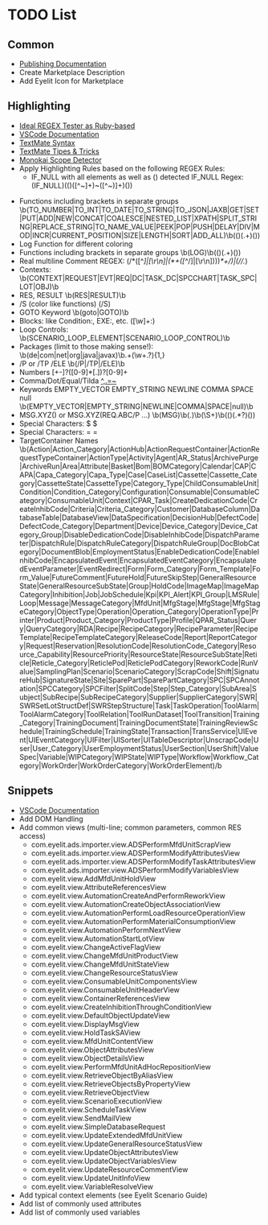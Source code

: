 # TODO List

## Common
* [Publishing Documentation](https://code.visualstudio.com/docs/extensions/publish-extension#_publishing-extensions)
* Create Marketplace Description
* Add Eyelit Icon for Marketplace

## Highlighting
* [Ideal REGEX Tester as Ruby-based](http://www.rubular.com/)
* [VSCode Documentation](https://code.visualstudio.com/docs/extensionAPI/language-support)
* [TextMate Syntax](https://macromates.com/manual/en/language_grammars)
* [TextMate Tipes & Tricks](https://www.apeth.com/nonblog/stories/textmatebundle.html)
* [Monokai Scope Detector](https://tmtheme-editor.herokuapp.com/#!/editor/local/Monokai)
* Apply Highlighting Rules based on the following REGEX Rules:
  - IF_NULL with all elements as well as () detected IF_NULL Regex:
  (IF_NULL)(\()([^\~]+)\~([^\~\)]+)(\))
- Functions including brackets in separate groups
  \b(TO_NUMBER|TO_INT|TO_DATE|TO_STRING|TO_JSON|JAXB|GET|SET|PUT|ADD|NEW|CONCAT|COALESCE|NESTED_LIST|XPATH|SPLIT_STRING|REPLACE_STRING|TO_NAME_VALUE|PEEK|POP|PUSH|DELAY|DIV|MOD|INCR|CURRENT_POSITION|SIZE|LENGTH|SORT|ADD_ALL)\b(\()(.+)(\))
- Log Function for different coloring
- Functions including brackets in separate groups
  \b(LOG)\b(\()(.+)(\))
- Real multiline Comment REGEX:
  (\/\*([^*]|[\r\n]|(\*+([^*\/]|[\r\n])))*\*+\/)|(\/\/.*)
- Contexts:
  \b(CONTEXT|REQUEST|EVT|REQ|DC|TASK_DC|SPCCHART|TASK_SPC|LOT|OBJ)\b
- RES, RESULT
  \b(RES|RESULT)\b
- /S (color like functions)
  (\/S)
- GOTO Keyword
  \b(goto|GOTO)\b
- Blocks: like Condition:, EXE:, etc.
  ([\w]+\:)
- Loop Controls:
  \b(SCENARIO_LOOP_ELEMENT|SCENARIO_LOOP_CONTROL)\b
- Packages (limit to those making sense!):
  \b(de|com|net|org|java|javax)\b\.+(\w+\.?){1,}
- /P or /TP /ELE
  \b(\/P|\/TP|\/ELE)\b
- Numbers
  [+-]?([0-9]*[.])?[0-9]+
- Comma/Dot/Equal/Tilda
  [\^,.=~]()
- Keywords EMPTY_VECTOR EMPTY_STRING NEWLINE COMMA SPACE null
  \b(EMPTY_VECTOR|EMPTY_STRING|NEWLINE|COMMA|SPACE|null)\b
- MSG.XYZ() or MSG.XYZ(REQ.ABC/P ...)
  \b(MSG)\b(\.)\b(\S+)\b(\()(.*?)(\))
- Special Characters: $
  \$
- Special Characters: =
  \=
- TargetContainer Names
  \b(Action|Action_Category|ActionHub|ActionRequestContainer|ActionRequestTypeContainer|ActionType|Activity|Agent|AR_Status|ArchivePurge|ArchiveRun|Area|Attribute|Basket|Bom|BOMCategory|Calendar|CAP|CAPA|Capa_Category|Capa_Type|Case|CaseList|Cassette|Cassette_Category|CassetteState|CassetteType|Category_Type|ChildConsumableUnit|Condition|Condition_Category|Configuration|Consumable|ConsumableCategory|ConsumableUnit|Context|CPAR_Task|CreateDedicationCode|CreateInhibCode|Criteria|Criteria_Category|Customer|DatabaseColumn|DatabaseTable|DatabaseView|DataSpecification|DecisionHub|DefectCode|DefectCode_Category|Department|Device|Device_Category|Device_Category_Group|DisableDedicationCode|DisableInhibCode|DispatchParameter|DispatchRule|DispatchRuleCategory|DispatchRuleGroup|DocBlobCategory|DocumentBlob|EmploymentStatus|EnableDedicationCode|EnableInhibCode|EncapsulatedEvent|EncapsulatedEventCategory|EncapsulatedEventParameter|EventRedirect|Form|Form_Category|Form_Template|Form_Value|FutureComment|FutureHold|FutureSkipStep|GeneralResourceState|GeneralResourceSubState|Group|HoldCode|ImageMap|ImageMapCategory|Inhibition|Job|JobSchedule|Kpi|KPI_Alert|KPI_Group|LMSRule|Loop|Message|MessageCategory|MfdUnit|MfgStage|MfgStage|MfgStageCategory|ObjectType|Operation|Operation_Category|OperationType|Printer|Product|Product_Category|ProductType|Profile|QPAR_Status|Query|QueryCategory|RDA|Recipe|RecipeCategory|RecipeParameter|RecipeTemplate|RecipeTemplateCategory|ReleaseCode|Report|ReportCategory|Request|Reservation|ResolutionCode|ResolutionCode_Category|Resource_Capability|ResourcePriority|ResourceState|ResourceSubState|Reticle|Reticle_Category|ReticlePod|ReticlePodCategory|ReworkCode|RunValue|SamplingPlan|Scenario|ScenarioCategory|ScrapCode|Shift|SignatureHub|SignatureState|Site|SparePart|SparePartCategory|SPC|SPCAnnotation|SPCCategory|SPCFilter|SplitCode|Step|Step_Category|SubArea|Subject|SubRecipe|SubRecipeCategory|Supplier|SupplierCategory|SWR|SWRSetLotStructDef|SWRStepStructure|Task|TaskOperation|ToolAlarm|ToolAlarmCategory|ToolRelation|ToolRunDataset|ToolTransition|Training_Category|TrainingDocument|TrainingDocumentState|TrainingReviewSchedule|TrainingSchedule|TrainingState|Transaction|TransService|UIEvent|UIEventCategory|UIFilter|UISorter|UITableDescriptor|UnscrapCode|User|User_Category|UserEmploymentStatus|UserSection|UserShift|ValueSpec|Variable|WIPCategory|WIPState|WIPType|Workflow|Workflow_Category|WorkOrder|WorkOrderCategory|WorkOrderElement)/b

## Snippets
* [VSCode Documentation](https://code.visualstudio.com/docs/editor/userdefinedsnippets)
* Add DOM Handling
* Add common views (multi-line; common parameters, common RES access)
  * com.eyelit.ads.importer.view.ADSPerformMfdUnitScrapView
  * com.eyelit.ads.importer.view.ADSPerformModifyAttributesView
  * com.eyelit.ads.importer.view.ADSPerformModifyTaskAttributesView
  * com.eyelit.ads.importer.view.ADSPerformModifyVariablesView
  * com.eyelit.view.AddMfdUnitHoldView
  * com.eyelit.view.AttributeReferencesView
  * com.eyelit.view.AutomationCreateAndPerformReworkView
  * com.eyelit.view.AutomationCreateObjectAssociationView
  * com.eyelit.view.AutomationPerformLoadResourceOperationView
  * com.eyelit.view.AutomationPerformMaterialConsumptionView
  * com.eyelit.view.AutomationPerformNextView
  * com.eyelit.view.AutomationStartLotView
  * com.eyelit.view.ChangeActiveFlagView
  * com.eyelit.view.ChangeMfdUnitProductView
  * com.eyelit.view.ChangeMfdUnitStateView
  * com.eyelit.view.ChangeResourceStatusView
  * com.eyelit.view.ConsumableUnitComponentsView
  * com.eyelit.view.ConsumableUnitHeaderView
  * com.eyelit.view.ContainerReferencesView
  * com.eyelit.view.CreateInhibitionThroughConditionView
  * com.eyelit.view.DefaultObjectUpdateView
  * com.eyelit.view.DisplayMsgView
  * com.eyelit.view.HoldTaskSAView
  * com.eyelit.view.MfdUnitContentView
  * com.eyelit.view.ObjectAttributesView
  * com.eyelit.view.ObjectDetailsView
  * com.eyelit.view.PerformMfdUnitAdHocRepositionView
  * com.eyelit.view.RetrieveObjectByAliasView
  * com.eyelit.view.RetrieveObjectsByPropertyView
  * com.eyelit.view.RetrieveObjectView
  * com.eyelit.view.ScenarioExecutionView
  * com.eyelit.view.ScheduleTaskView
  * com.eyelit.view.SendMailView
  * com.eyelit.view.SimpleDatabaseRequest
  * com.eyelit.view.UpdateExtendedMfdUnitView
  * com.eyelit.view.UpdateGeneralResourceStatusView
  * com.eyelit.view.UpdateObjectAttributesView
  * com.eyelit.view.UpdateObjectVariablesView
  * com.eyelit.view.UpdateResourceCommentView
  * com.eyelit.view.UpdateUnitInfoView
  * com.eyelit.view.VariableResolveView
* Add typical context elements (see Eyelit Scenario Guide)
* Add list of commonly used attributes
* Add list of commonly used variables
